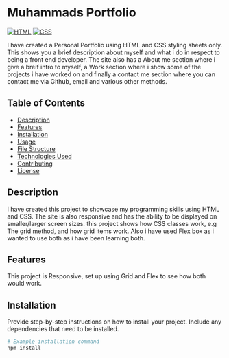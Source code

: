 # Muhammads Portfolio

[![HTML](https://img.shields.io/badge/HTML-5-orange?style=flat&logo=html5&logoColor=white)](https://www.w3.org/TR/html52/)
[![CSS](https://img.shields.io/badge/CSS-3-blue?style=flat&logo=css3&logoColor=white)](https://www.w3.org/Style/CSS/specs.en.html)

I have created a Personal Portfolio using HTML and CSS styling sheets only.
This shows you a brief description about myself and what i do in respect to being a front end developer. The site also has a About me section where i give a breif intro to myself, a Work section where i show some of the projects i have worked on and finally a contact me section where you can contact me via Github, email and various other methods.



## Table of Contents

- [Description](#description)
- [Features](#features)
- [Installation](#installation)
- [Usage](#usage)
- [File Structure](#file-structure)
- [Technologies Used](#technologies-used)
- [Contributing](#contributing)
- [License](#license)

## Description

I have created this project to showcase my programming skills using HTML and CSS. The site is also responsive and has the ability to be displayed on smaller/larger screen sizes. this project shows how CSS classes work, e.g The grid method, and how grid items work. Also i have used Flex box as i wanted to use both as i have been learning both.  

## Features

This project is Responsive, set up using Grid and Flex to see how both would work.

## Installation

Provide step-by-step instructions on how to install your project. Include any dependencies that need to be installed.

```bash
# Example installation command
npm install
